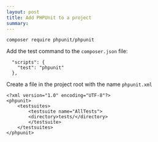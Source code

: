 ```yaml
---
layout: post
title: Add PHPUnit to a project
summary: 
---
```


```
composer require phpunit/phpunit
```

Add the test command to the `composer.json` file:
```
  "scripts": {
    "test": "phpunit"  
  },
```

Create a file in the project root with the name `phpunit.xml`
```
<?xml version="1.0" encoding="UTF-8"?>
<phpunit>
    <testsuites>
        <testsuite name="AllTests">
        <directory>tests/</directory>
        </testsuite>
    </testsuites>
</phpunit>
```


